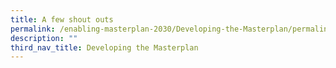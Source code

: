 ```yaml
---
title: A few shout outs
permalink: /enabling-masterplan-2030/Developing-the-Masterplan/permalink
description: ""
third_nav_title: Developing the Masterplan
---
```


